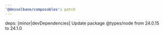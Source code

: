 ```yaml
---
'@desselbane/composables': patch
---
```


deps: [minor|devDependencies] Update package @types/node from 24.0.15 to 24.1.0
